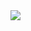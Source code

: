 <img src= "https://github.com/rohit2701singh/Calculator-using-Tkinter/assets/156118970/7bc747da-a8a6-4a8a-9abd-491618042aaa">
